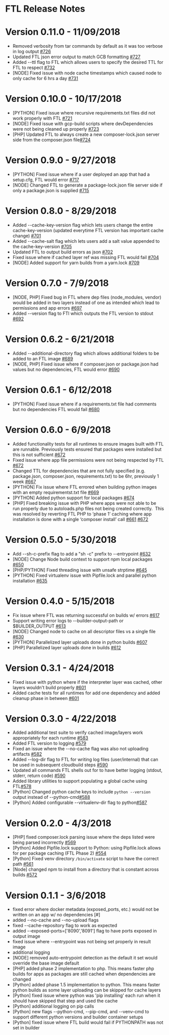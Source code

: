 # FTL Release Notes

# Version 0.11.0 - 11/09/2018
* Removed verbosity from tar commands by default as it was too verbose in log output [#726](https://github.com/GoogleCloudPlatform/runtimes-common/pull/726)
* Updated FTL json error output to match GCB formatting [#727](https://github.com/GoogleCloudPlatform/runtimes-common/pull/727)
* Added --ttl flag to FTL which allows users to specify the desired TTL for FTL to respect [#732](https://github.com/GoogleCloudPlatform/runtimes-common/pull/732)
* [NODE] Fixed issue with node cache timestamps which caused node to only cache for 6 hrs a day [#731](https://github.com/GoogleCloudPlatform/runtimes-common/pull/731)


# Version 0.10.0 - 10/17/2018
* [PYTHON] Fixed issue where recursive requirements.txt files did not work properly with FTL [#721](https://github.com/GoogleCloudPlatform/runtimes-common/pull/721)
* [NODE] Fixed issue with gcp-build scripts where devDependencies were not being cleaned up properly [#723](https://github.com/GoogleCloudPlatform/runtimes-common/pull/723)
* [PHP] Updated FTL to always create a new composer-lock.json server side from the composer.json file[#724](https://github.com/GoogleCloudPlatform/runtimes-common/pull/724)


# Version 0.9.0 - 9/27/2018
* [PYTHON] Fixed issue where if a user deployed an app that had a setup.cfg, FTL would error [#717](https://github.com/GoogleCloudPlatform/runtimes-common/pull/717)
* [NODE] Changed FTL to generate a package-lock.json file server side if only a package.json is supplied [#715](https://github.com/GoogleCloudPlatform/runtimes-common/pull/715)


# Version 0.8.0 - 8/29/2018
* Added --cache-key-version flag which lets users change the entire cache-key-version (updated everytime FTL version has important cache change) [#701](https://github.com/GoogleCloudPlatform/runtimes-common/pull/701)
* Added --cache-salt flag which lets users add a salt value appended to the cache-key-version [#705](https://github.com/GoogleCloudPlatform/runtimes-common/pull/705)
* Updated FTL to output build errors as json [#702](https://github.com/GoogleCloudPlatform/runtimes-common/pull/702)
* Fixed issue where if cached layer ref was missing FTL would fail [#704](https://github.com/GoogleCloudPlatform/runtimes-common/pull/704)
* [NODE] Added support for yarn builds from a yarn.lock [#709](https://github.com/GoogleCloudPlatform/runtimes-common/pull/709)

# Version 0.7.0 - 7/9/2018
* [NODE, PHP] Fixed bug in FTL where dep files (node_modules, vendor) would be added in two layers instead of one as intended which lead to permissions and app errors [#697](https://github.com/GoogleCloudPlatform/runtimes-common/pull/697)
* Added --version flag to FTl which outputs the FTL version to stdout [#692](https://github.com/GoogleCloudPlatform/runtimes-common/pull/692)

# Version 0.6.2 - 6/21/2018
* Added --additional-directory flag which allows additional folders to be added to an FTL image [#689](https://github.com/GoogleCloudPlatform/runtimes-common/pull/689)
* [NODE, PHP] Fixed issue where if composer.json or package.json had values but no dependencies, FTL would error [#690](https://github.com/GoogleCloudPlatform/runtimes-common/pull/690)

# Version 0.6.1 - 6/12/2018
* [PYTHON] Fixed issue where if a requirements.txt file had comments but no dependencies FTL would fail [#680](https://github.com/GoogleCloudPlatform/runtimes-common/pull/680)

# Version 0.6.0 - 6/9/2018
* Added functionality tests for all runtimes to ensure images built with FTL are runnable.  Previously tests ensured that packages were installed but this is not sufficient [#672](https://github.com/GoogleCloudPlatform/runtimes-common/pull/672)
* Fixed issue where app file permissions were not being respected by FTL [#672](https://github.com/GoogleCloudPlatform/runtimes-common/pull/672/files#diff-68efcbd4de1f61dcfc12ab3948b88f34R41)
* Changed TTL for dependencies that are not fully specified (e.g. package.json, composer.json, requirements.txt) to be 6hr, previously 1 week [#667](https://github.com/GoogleCloudPlatform/runtimes-common/pull/667)
* [PYTHON] Fix issue where FTL errored when building python images with an empty requirementst.txt file [#669](https://github.com/GoogleCloudPlatform/runtimes-common/pull/669)
* [PYTHON] Added python support for local packages [#674](https://github.com/GoogleCloudPlatform/runtimes-common/pull/674)
* [PHP] Fixed breaking issue with PHP where apps were not able to be run properly due to autoloads.php files not being created correctly.  This was resolved by reverting FTL PHP to ‘phase 1’ caching where app installation is done with a single ‘composer install’ call [#661](https://github.com/GoogleCloudPlatform/runtimes-common/pull/661) [#672](https://github.com/GoogleCloudPlatform/runtimes-common/pull/672/files#diff-f21f9bdff4d4bbeebae09c8ae5f95448R89)


# Version 0.5.0 - 5/30/2018
* Add --sh-c-prefix flag to add a "sh -c" prefix to --entrypoint [#632](https://github.com/GoogleCloudPlatform/runtimes-common/pull/632)
* [NODE] Change Node build context to support npm local packages [#650](https://github.com/GoogleCloudPlatform/runtimes-common/pull/650)
* [PHP/PYTHON] Fixed threading issue with unsafe strptime [#645](https://github.com/GoogleCloudPlatform/runtimes-common/pull/645)
* [PYTHON] Fixed virtualenv issue with Pipfile.lock and parallel python installation [#635](https://github.com/GoogleCloudPlatform/runtimes-common/pull/635)

# Version 0.4.0 - 5/15/2018
* Fix issue where FTL was returning successful on builds w/ errors [#617](https://github.com/GoogleCloudPlatform/runtimes-common/pull/617)
* Support writing error logs to --builder-output-path or $BUILDER_OUTPUT [#613](https://github.com/GoogleCloudPlatform/runtimes-common/pull/613)
* [NODE] Changed node to cache on all descriptor files vs a single file [#630](https://github.com/GoogleCloudPlatform/runtimes-common/pull/630)
* [PYTHON] Parallelized layer uploads done in python builds [#607](https://github.com/GoogleCloudPlatform/runtimes-common/pull/607)
* [PHP] Parallelized layer uploads done in  builds [#612](https://github.com/GoogleCloudPlatform/runtimes-common/pull/612)


# Version 0.3.1 - 4/24/2018
* Fixed issue with python where if the interpreter layer was cached, other layers wouldn't build properly [#601](https://github.com/GoogleCloudPlatform/runtimes-common/pull/601)
* Added cache tests for all runtimes for add one dependency and added cleanup phase in between [#601](https://github.com/GoogleCloudPlatform/runtimes-common/pull/601)

# Version 0.3.0 - 4/22/2018
* Added additional test suite to verify cached image/layers work appropriately for each runtime [#583](https://github.com/GoogleCloudPlatform/runtimes-common/pull/583)
* Added FTL version to logging [#579](https://github.com/GoogleCloudPlatform/runtimes-common/pull/579)
* Fixed an issue where the --no-cache flag was also not uploading artifacts [#582](https://github.com/GoogleCloudPlatform/runtimes-common/pull/582)
* Added --log-dir flag to FTL for writing log files (user/internal) that can be used in subsequent cloudbuild steps [#590](https://github.com/GoogleCloudPlatform/runtimes-common/pull/590)
* Updated all commands FTL shells out for to have better logging (stdout, stderr, return code) [#590](https://github.com/GoogleCloudPlatform/runtimes-common/pull/590)
* Added library utilities to support populating a global cache using FTL[#578](https://github.com/GoogleCloudPlatform/runtimes-common/pull/578)
* [Python] Changed python cache keys to include `python --version` output instead of --python-cmd[#588](https://github.com/GoogleCloudPlatform/runtimes-common/pull/588)
* [Python] Added configurable --virtualenv-dir flag to python[#587](https://github.com/GoogleCloudPlatform/runtimes-common/pull/587)


# Version 0.2.0 - 4/3/2018
* [PHP] fixed composer.lock parsing issue where the deps listed were being parsed incorrectly [#569](https://github.com/GoogleCloudPlatform/runtimes-common/pull/569)
* [Python] Added Pipfile.lock support to Python: using Pipfile.lock allows for per package caching (FTL Phase 2) [#554](https://github.com/GoogleCloudPlatform/runtimes-common/pull/554)
* [Python] Fixed venv directory `/bin/activate` script to have the correct path [#561](https://github.com/GoogleCloudPlatform/runtimes-common/pull/561)
* [Node] changed npm to install from a directory that is constant across builds [#572](https://github.com/GoogleCloudPlatform/runtimes-common/pull/572)

# Version 0.1.1 - 3/6/2018
* fixed error where docker metadata (exposed_ports, etc.) would not be written on an app w/ no dependencies [#]
* added --no-cache and --no-upload flags
* fixed --cache-repository flag to work as expected
* added --exposed-ports=['8090','8091'] flag to have ports exposed in output image
* fixed issue where --entrypoint was not being set properly in result image
* additional logging
* [NODE] removed auto-entrypoint detection as the default it set would override the base image default
* [PHP] added phase 2 implementation to php.  This means faster php builds for apps as packages are still cached when dependencies are changed
* [Python] added phase 1.5 implementation to python.  This means faster python builds as some layer uploading can be skipped for cache layers
* [Python] fixed issue where python was 'pip installing' each run when it should have skipped that step and used the cache
* [Python] additional logging on pip calls
* [Python] new flags --python-cmd, --pip-cmd, and --venv-cmd to support different python versions and builder container setups
* [Python] fixed issue where FTL build would fail if PYTHONPATH was not set in builder
